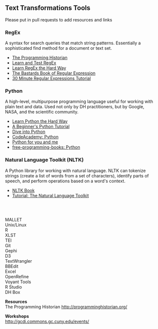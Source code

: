 ## **Text Transformations Tools**  

Please put in pull requests to add resources and links


### RegEx

A syntax for search queries that match string patterns. Essentially a sophisticated find method for a document or text set. 

- [The Programming Historian](http://programminghistorian.org/lessons/understanding-regular-expressions) 
- [Learn and Test RegEx](http://www.regexr.com/)  
- [Learn RegEx the Hard Way](http://regex.learncodethehardway.org/book/)  
- [The Bastards Book of Regular Expression](https://leanpub.com/bastards-regexes)  
- [30 Minute Regular Expressions Tutorial](http://www.codeproject.com/Articles/9099/The-Minute-Regex-Tutorial)  


### Python

A high-level, multipurpose programming language useful for working with plain text and data. Used not only by DH practitioners, but by Google, NASA, and the scientific community.

- [Learn Python the Hard Way](http://learnpythonthehardway.org/book/ex0.html)  
- [A Beginner's Python Tutorial](http://en.wikibooks.org/wiki/A_Beginner%27s_Python_Tutorial)  
- [Dive into Python](http://www.diveintopython.net/)  
- [CodeAcademy: Python](http://www.codecademy.com/en/tracks/python)  
- [Python for you and me](http://pymbook.readthedocs.org/en/latest/)  
- [free-programming-books: Python](https://github.com/vhf/free-programming-books/blob/master/free-programming-books.md#python)  


### Natural Language Toolkit (NLTK)

A Python library for working with natural language. NLTK can tokenize strings (create a list of words from a set of characters), identify parts of speech, and perform operations based on a word's context. 

- [NLTK Book](http://www.nltk.org/book/)  
- [Tutorial: The Natural Language Toolkit](http://www.indiana.edu/~catapult/resources/nltk-tutorial13.pdf)  
  
<br><br>
  
MALLET  
Unix/Linux  
R  
XLST  
TEI  
Git  
Gephi  
D3  
TextWrangler  
BBEdit  
Excel  
OpenRefine  
Voyant Tools  
R Studio  
DH Box  

**Resources**  
The Programming Historian http://programminghistorian.org/

**Workshops**  
http://gcdi.commons.gc.cuny.edu/events/